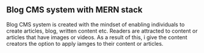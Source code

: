 ## Blog CMS system with MERN stack

Blog CMS system is created with the mindset of enabling individuals to create articles, blog, written content etc. Readers are attracted to content or articles that have images or videos. As a result of this, i give the content creators the option to apply iamges to their content or articles.